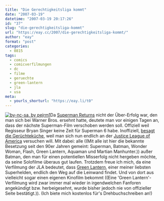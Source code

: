 ```yaml
---
title: "Die Gerechtigkeitsliga kommt"
date: "2007-03-19"
datetime: "2007-03-19 20:17:26"
id: "37"
slug: "die-gerechtigkeitsliga-kommt"
url: "https://eay.cc/2007/die-gerechtigkeitsliga-kommt/"
author: "eay"
format: "post"
categories:
  - 0815
tags:
  - comics
  - comicverfilmungen
  - dc
  - filme
  - geruechte
  - green-lantern
  - jla
  - usa
meta:
  - yourls_shorturl: "https://eay.li/t0"
---
```


[![](/uploads/2007/green_jla.jpg "by-nc-sa, by pejrm1")](http://www.flickr.com/photos/pejrm/43960687/)Da [Superman Returns](http://eay.cc/blog/2006/08/lex_luthor_kehr.shtml) nicht der Über-Erfolg war, den man sich bei Warner Bros. ersehnt hatte, deutete man vor einigen Tagen an, dass der nächste Superman-Film verschoben werden soll. Offiziell weil Regisseur Bryan Singer keine Zeit für Superman 6 habe. Inoffiziell, [besagt die Gerüchteküche](http://www.moviehole.net/news/20070319_exclusive_superman_wont_go_it.html), weil man sich nun endlich an der [Justice League of America](http://en.wikipedia.org/wiki/Justice_League_of_America) versuchen will. Mit dabei: alle ((Mit alle ist hier die bekannte Besetzung seit den 90er Jahren gemeint: Superman, Batman, Wonder Woman, Flash, Green Lantern, Aquaman und Martian Manhunter.)) außer Batman, den man für einen potentiellen Misserfolg nicht hergeben möchte, da seine Solofilme überaus gut laufen. Trotzdem freue ich mich, da eine Verfilmung der JLA bedeutet, dass [Green Lantern](http://en.wikipedia.org/wiki/Green_Lantern), einer meiner liebsten Superhelden, endlich den Weg auf die Leinwand findet. Und von dort aus vielleicht sogar einen eigenen Kinofilm bekommt ((Eine 'Green Lantern'-Verfilmung wird zwar immer mal wieder in irgendwelchen Fanforen angekündigt bzw. herbeigesehnt, wurde bisher jedoch nie von offizieller Seite bestätigt.)). (Ich biete mich kostenlos für's Drehbuchschreiben an!)
